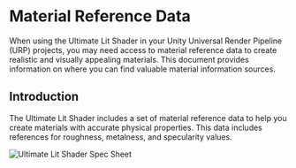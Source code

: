 
# Material Reference Data

When using the Ultimate Lit Shader in your Unity Universal Render Pipeline (URP) projects, you may need access to material reference data to create realistic and visually appealing materials. This document provides information on where you can find valuable material information sources.

## Introduction

The Ultimate Lit Shader includes a set of material reference data to help you create materials with accurate physical properties. This data includes references for roughness, metalness, and specularity values.

![Ultimate Lit Shader Spec Sheet](/img/material-reference-sheet.jpg "Ultimate Lit Shader Spec Sheet")
